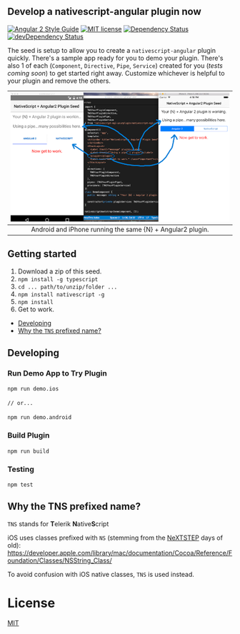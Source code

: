 ## Develop a nativescript-angular plugin now

[![Angular 2 Style Guide](https://mgechev.github.io/angular2-style-guide/images/badge.svg)](https://github.com/mgechev/angular2-style-guide)
[![MIT license](http://img.shields.io/badge/license-MIT-brightgreen.svg)](http://opensource.org/licenses/MIT)
[![Dependency Status](https://david-dm.org/NathanWalker/nativescript-ng2-plugin-seed/status.svg)](https://david-dm.org/NathanWalker/nativescript-ng2-plugin-seed#info=dependencies) [![devDependency Status](https://david-dm.org/NathanWalker/nativescript-ng2-plugin-seed/dev-status.svg)](https://david-dm.org/NathanWalker/nativescript-ng2-plugin-seed#info=devDependencies)

The seed is setup to allow you to create a `nativescript-angular` plugin quickly.
There's a sample app ready for you to demo your plugin.
There's also 1 of each (`Component`, `Directive`, `Pipe`, `Service`) created for you (*tests coming soon*) to get started right away. Customize whichever is helpful to your plugin and remove the others.

| ![Demo](/resources/demo.png) |
| :---: |
| Android and iPhone running the same {N} + Angular2 plugin. |

## Getting started

1. Download a zip of this seed.
2. `npm install -g typescript`
3. `cd ... path/to/unzip/folder ...`
4. `npm install nativescript -g`
5. `npm install`
6. Get to work.

* [Developing](#developing)
* [Why the `TNS` prefixed name?](#why-the-tns-prefixed-name)

## Developing

### Run Demo App to Try Plugin

```
npm run demo.ios

// or...

npm run demo.android
```

### Build Plugin

```
npm run build
```

### Testing

```
npm test
```

## Why the TNS prefixed name?

`TNS` stands for **T**elerik **N**ative**S**cript

iOS uses classes prefixed with `NS` (stemming from the [NeXTSTEP](https://en.wikipedia.org/wiki/NeXTSTEP) days of old):
https://developer.apple.com/library/mac/documentation/Cocoa/Reference/Foundation/Classes/NSString_Class/

To avoid confusion with iOS native classes, `TNS` is used instead.

# License

[MIT](/LICENSE)
